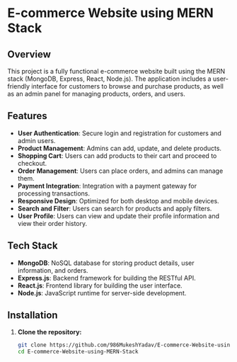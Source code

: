 # E-commerce Website using MERN Stack

## Overview

This project is a fully functional e-commerce website built using the MERN stack (MongoDB, Express, React, Node.js). The application includes a user-friendly interface for customers to browse and purchase products, as well as an admin panel for managing products, orders, and users.

## Features

- **User Authentication**: Secure login and registration for customers and admin users.
- **Product Management**: Admins can add, update, and delete products.
- **Shopping Cart**: Users can add products to their cart and proceed to checkout.
- **Order Management**: Users can place orders, and admins can manage them.
- **Payment Integration**: Integration with a payment gateway for processing transactions.
- **Responsive Design**: Optimized for both desktop and mobile devices.
- **Search and Filter**: Users can search for products and apply filters.
- **User Profile**: Users can view and update their profile information and view their order history.

## Tech Stack

- **MongoDB**: NoSQL database for storing product details, user information, and orders.
- **Express.js**: Backend framework for building the RESTful API.
- **React.js**: Frontend library for building the user interface.
- **Node.js**: JavaScript runtime for server-side development.

## Installation

1. **Clone the repository:**
   ```bash
   git clone https://github.com/986MukeshYadav/E-commerce-Website-using-MERN-Stack.git
   cd E-commerce-Website-using-MERN-Stack
